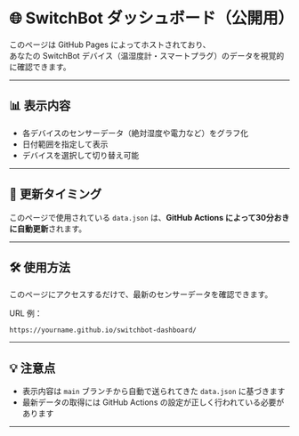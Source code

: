 # 🌐 SwitchBot ダッシュボード（公開用）

このページは GitHub Pages によってホストされており、  
あなたの SwitchBot デバイス（温湿度計・スマートプラグ）のデータを視覚的に確認できます。

---

## 📊 表示内容

- 各デバイスのセンサーデータ（絶対湿度や電力など）をグラフ化
- 日付範囲を指定して表示
- デバイスを選択して切り替え可能

---

## 🔄 更新タイミング

このページで使用されている `data.json` は、**GitHub Actions によって30分おきに自動更新**されます。

---

## 🛠 使用方法

このページにアクセスするだけで、最新のセンサーデータを確認できます。

URL 例：
```
https://yourname.github.io/switchbot-dashboard/
```

---

## 💡 注意点

- 表示内容は `main` ブランチから自動で送られてきた `data.json` に基づきます
- 最新データの取得には GitHub Actions の設定が正しく行われている必要があります

---
